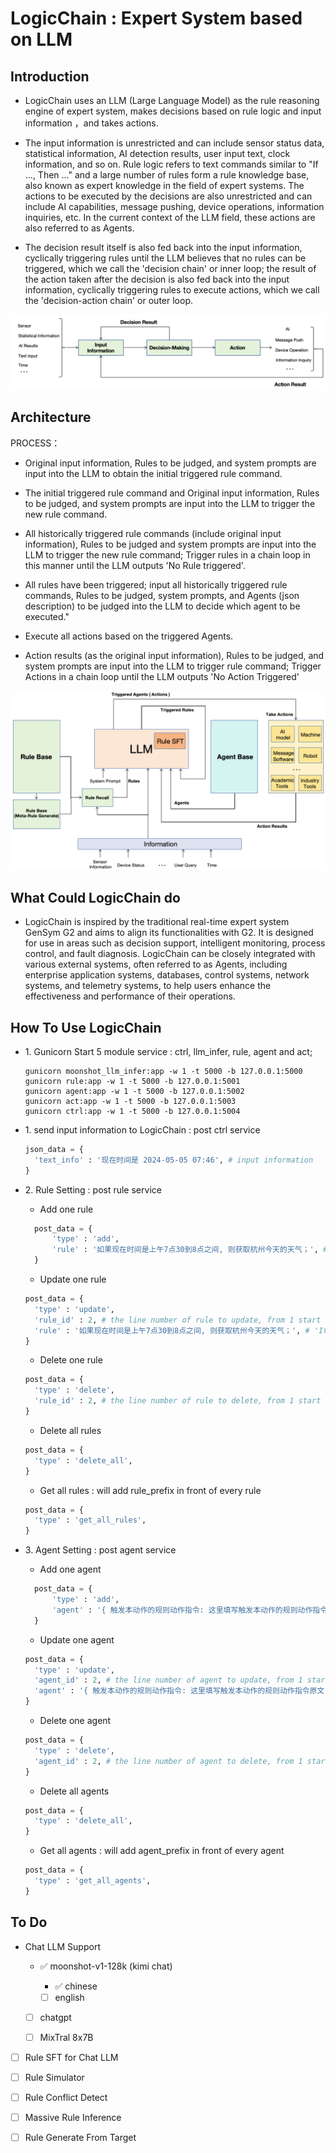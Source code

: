 # LogicChain : Expert System based on LLM

## Introduction

- LogicChain uses an LLM (Large Language Model) as the rule reasoning engine of expert system, makes decisions based on rule logic and input information ，and takes actions.

- The input information is unrestricted and can include sensor status data, statistical information, AI detection results, user input text, clock information, and so on. Rule logic refers to text commands similar to "If ..., Then ..." and a large number of rules form a rule knowledge base, also known as expert knowledge in the field of expert systems. The actions to be executed by the decisions are also unrestricted and can include AI capabilities, message pushing, device operations, information inquiries, etc. In the current context of the LLM field, these actions are also referred to as Agents.

- The decision result itself is also fed back into the input information, cyclically triggering rules until the LLM believes that no rules can be triggered, which we call the 'decision chain' or inner loop; the result of the action taken after the decision is also fed back into the input information, cyclically triggering rules to execute actions, which we call the 'decision-action chain' or outer loop.

<img src="img_for_readme/concept.png">

## Architecture

PROCESS：

- Original input information, Rules to be judged, and system prompts are input into the LLM to obtain the initial triggered rule command.
  
- The initial triggered rule command and Original input information, Rules to be judged, and system prompts are input into the LLM to trigger the new rule command.

- All historically triggered rule commands (include original input information), Rules to be judged and system prompts are input into the LLM to trigger the new rule command; Trigger rules in a chain loop in this manner until the LLM outputs 'No Rule triggered'.

- All rules have been triggered; input all historically triggered rule commands, Rules to be judged, system prompts, and Agents (json description) to be judged into the LLM to decide which agent to be executed."

- Execute all actions based on the triggered Agents.

- Action results (as the original input information), Rules to be judged, and system prompts are input into the LLM to trigger rule command; Trigger Actions in a chain loop until the LLM outputs 'No Action Triggered'

<img src="img_for_readme/architecture.png">

## What Could LogicChain do

- LogicChain is inspired by the traditional real-time expert system GenSym G2 and aims to align its functionalities with G2. It is designed for use in areas such as decision support, intelligent monitoring, process control, and fault diagnosis. LogicChain can be closely integrated with various external systems, often referred to as Agents, including enterprise application systems, databases, control systems, network systems, and telemetry systems, to help users enhance the effectiveness and performance of their operations.

## How To Use LogicChain

- <span>1</span>. Gunicorn Start 5 module service : ctrl, llm_infer, rule, agent and act; 

  ```Shell
  gunicorn moonshot_llm_infer:app -w 1 -t 5000 -b 127.0.0.1:5000
  gunicorn rule:app -w 1 -t 5000 -b 127.0.0.1:5001
  gunicorn agent:app -w 1 -t 5000 -b 127.0.0.1:5002
  gunicorn act:app -w 1 -t 5000 -b 127.0.0.1:5003
  gunicorn ctrl:app -w 1 -t 5000 -b 127.0.0.1:5004
  ```

- <span>1</span>. send input information to LogicChain : post ctrl service
  ```python
  json_data = {
    'text_info' : '现在时间是 2024-05-05 07:46', # input information
  }
  ```

- <span>2</span>. Rule Setting : post rule service

  - Add one rule
  ```python
    post_data = {
        'type' : 'add',
        'rule' : '如果现在时间是上午7点30到8点之间, 则获取杭州今天的天气；', # 'If Then' rule
    }
  ```

  - Update one rule
  ```python
  post_data = {
    'type' : 'update',
    'rule_id' : 2, # the line number of rule to update, from 1 start
    'rule' : '如果现在时间是上午7点30到8点之间, 则获取杭州今天的天气；', # 'If Then' rule
  }
  ```

  - Delete one rule
  ```python
  post_data = {
    'type' : 'delete',
    'rule_id' : 2, # the line number of rule to delete, from 1 start
  }
  ```

  - Delete all rules
  ```python
  post_data = {
    'type' : 'delete_all',
  }
  ```

  - Get all rules : will add rule_prefix in front of every rule
  ```python
  post_data = {
    'type' : 'get_all_rules',
  }
  ```

- <span>3</span>. Agent Setting : post agent service

  - Add one agent
  ```python
    post_data = {
        'type' : 'add',
        'agent' : '{ 触发本动作的规则动作指令: 这里填写触发本动作的规则动作指令原文, 动作: 获取以前天气能力 , 执行脚本:  get_weather,  方法: get_weather, 输入参数: 地名, 距离当前时刻, 说明: 要获取的以前时刻要换算为距离当前时刻多少天前的格式， '距离当前时刻'键值内容严格按照'-xx天'格式，举例'-00天', 昨天是'-01天', 前两天是'-02天'};', # json type agent description
    }
  ```

  - Update one agent
  ```python
  post_data = {
    'type' : 'update',
    'agent_id' : 2, # the line number of agent to update, from 1 start
    'agent' : '{ 触发本动作的规则动作指令: 这里填写触发本动作的规则动作指令原文, 动作: 获取以前天气能力 , 执行脚本:  get_weather,  方法: get_weather, 输入参数: 地名, 距离当前时刻, 说明: 要获取的以前时刻要换算为距离当前时刻多少天前的格式， '距离当前时刻'键值内容严格按照'-xx天'格式，举例'-00天', 昨天是'-01天', 前两天是'-02天'};', # json type agent description
  }
  ```

  - Delete one agent
  ```python
  post_data = {
    'type' : 'delete',
    'agent_id' : 2, # the line number of agent to delete, from 1 start
  }
  ```

  - Delete all agents
  ```python
  post_data = {
    'type' : 'delete_all',
  }
  ```

  - Get all agents : will add agent_prefix in front of every agent
  ```python
  post_data = {
    'type' : 'get_all_agents',
  }
  ```

## To Do
  - Chat LLM Support
    
    - ✅ moonshot-v1-128k (kimi chat)
      
      - ✅ chinese
        
      - [ ] english
    
    - [ ] chatgpt
   
    - [ ] MixTral 8x7B
   
  - [ ] Rule SFT for Chat LLM
      
  - [ ] Rule Simulator

  - [ ] Rule Conflict Detect

  - [ ] Massive Rule Inference

  - [ ] Rule Generate From Target
